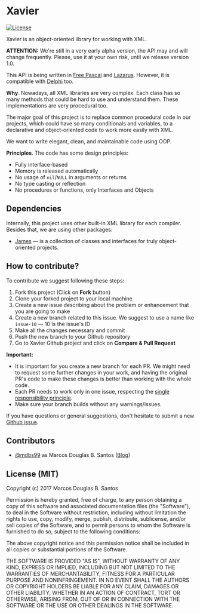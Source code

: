 # Xavier

[![License](https://img.shields.io/badge/license-MIT-green.svg)](https://github.com/mdbs99/xavier/blob/master/README.md)

Xavier is an object-oriented library for working with XML.

**ATTENTION:** We're still in a very early alpha version, the API may and will change frequently. Please, use it at your own risk, until we release version 1.0.

This API is being written in [Free Pascal](https://freepascal.org/) and [Lazarus](http://www.lazarus-ide.org/). However, it is compatible with [Delphi](https://www.embarcadero.com/products/delphi) too.

**Why**. Nowadays, all XML libraries are very complex. Each class has so many methods that could be hard to use and understand them. These implementations are very procedural too.

The major goal of this project is to replace common procedural code in our projects, which could have so many conditionals and variables, to a declarative and object-oriented code to work more easily with XML.

We want to write elegant, clean, and maintainable code using OOP.

**Principles**. The code has some design principles:

* Fully interface-based
* Memory is released automatically
* No usage of `nil`/`NULL` in arguments or returns
* No type casting or reflection
* No procedures or functions, only Interfaces and Objects

## Dependencies

Internally, this project uses other built-in XML library for each compiler.
Besides that, we are using other packages:

* [James](https://github.com/mdbs99/james) — is a collection of classes and interfaces for truly object-oriented projects.

## How to contribute?

To contribute we suggest following these steps:

1. Fork this project (Click on **Fork** button)
2. Clone your forked project to your local machine
3. Create a new issue describing about the problem or enhancement that you are going to make
4. Create a new branch related to this issue. We suggest to use a name like `issue-10` — 10 is the issue's ID
5. Make all the changes necessary and commit
6. Push the new branch to your Github repository
7. Go to Xavier Github project and click on **Compare & Pull Request**

**Important:**

- It is important for you create a new branch for each PR. We might need to request some further changes in your work, and having the original PR's code to make these changes is better than working with the whole code.
- Each PR needs to work only in one issue, respecting the [single responsibility principle](https://en.wikipedia.org/wiki/Single_responsibility_principle).
- Make sure your branch builds without any warnings/issues.

If you have questions or general suggestions, don't hesitate to submit a new [Github issue](https://github.com/mdbs99/xavier/issues/new).

## Contributors

  - [@mdbs99](https://github.com/mdbs99) as Marcos Douglas B. Santos ([Blog](http://mdbs99.com/))
  
## License (MIT)

Copyright (c) 2017 Marcos Douglas B. Santos

Permission is hereby granted, free of charge, to any person obtaining a copy
of this software and associated documentation files (the "Software"), to deal
in the Software without restriction, including without limitation the rights
to use, copy, modify, merge, publish, distribute, sublicense, and/or sell
copies of the Software, and to permit persons to whom the Software is
furnished to do so, subject to the following conditions:

The above copyright notice and this permission notice shall be included in all
copies or substantial portions of the Software.

THE SOFTWARE IS PROVIDED "AS IS", WITHOUT WARRANTY OF ANY KIND, EXPRESS OR
IMPLIED, INCLUDING BUT NOT LIMITED TO THE WARRANTIES OF MERCHANTABILITY,
FITNESS FOR A PARTICULAR PURPOSE AND NONINFRINGEMENT. IN NO EVENT SHALL THE
AUTHORS OR COPYRIGHT HOLDERS BE LIABLE FOR ANY CLAIM, DAMAGES OR OTHER
LIABILITY, WHETHER IN AN ACTION OF CONTRACT, TORT OR OTHERWISE, ARISING FROM,
OUT OF OR IN CONNECTION WITH THE SOFTWARE OR THE USE OR OTHER DEALINGS IN THE
SOFTWARE.
